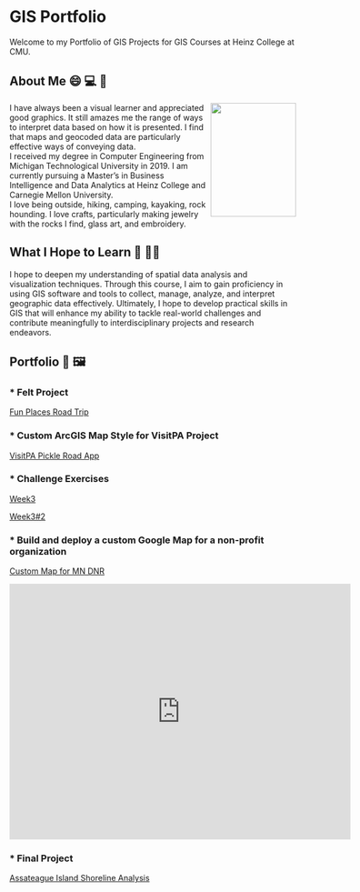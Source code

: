 # GIS Portfolio 

Welcome to my Portfolio of GIS Projects for GIS Courses at Heinz College at CMU.

## About Me 😄 💻 🥾
<img align="right" src="https://github.com/njmcgrat/GIS-Portfolio/assets/143455814/1b97f39f-7e01-4d5c-bfc8-e865c4771869" width="150" height="200" />

I have always been a visual learner and appreciated good graphics. It still amazes me the range of ways to interpret data based on how it is presented. I find that maps and geocoded data are particularly effective ways of conveying data. <br>
I received my degree in Computer Engineering from Michigan Technological University in 2019. I am currently pursuing a Master’s in Business Intelligence and Data Analytics at Heinz College and Carnegie Mellon University. <br>
I love being outside, hiking, camping, kayaking, rock hounding. I love crafts, particularly making jewelry with the rocks I find, glass art, and embroidery.

## What I Hope to Learn 🧠 🙋‍♀️
I hope to deepen my understanding of spatial data analysis and visualization techniques. Through this course, I aim to gain proficiency in using GIS software and tools to collect, manage, analyze, and interpret geographic data effectively. Ultimately, I hope to develop practical skills in GIS that will enhance my ability to tackle real-world challenges and contribute meaningfully to interdisciplinary projects and research endeavors.

## Portfolio 🎨 🖼️

### * Felt Project
[Fun Places Road Trip](https://felt.com/map/Fun-places-road-trip-copy-bu59CWs9B2SxC30ux5tmJ5lD)

### * Custom ArcGIS Map Style for VisitPA Project
[VisitPA Pickle Road App](https://experience.arcgis.com/experience/54a3adb39f744a37a8b3ea4da5b65df8/)

### * Challenge Exercises
[Week3](https://njmcgrat.github.io/GIS-Portfolio/ChallengeExerciseWeek3.html)

[Week3#2](https://njmcgrat.github.io/GIS-Portfolio/OttawaCyclingFatalitiesAnalysis.html)

### *  Build and deploy a custom Google Map for a non-profit organization
[Custom Map for MN DNR](https://njmcgrat.github.io/GIS-Portfolio/CustomArcGISMapStyleChallengeExercise.html)

<iframe width="600" height="450" style="border:0" loading="lazy" allowfullscreen
src="https://www.google.com/maps/embed/v1/search?q=MN%20State%20Parks&key=AIzaSyDPfHpWqKkKBKArvmkcuCH0LzvFkZRbf9g"></iframe>

### * Final Project
[Assateague Island Shoreline Analysis](https://storymaps.arcgis.com/stories/01f7b24a5d2d45aa8000b9a9f6f9120e)
